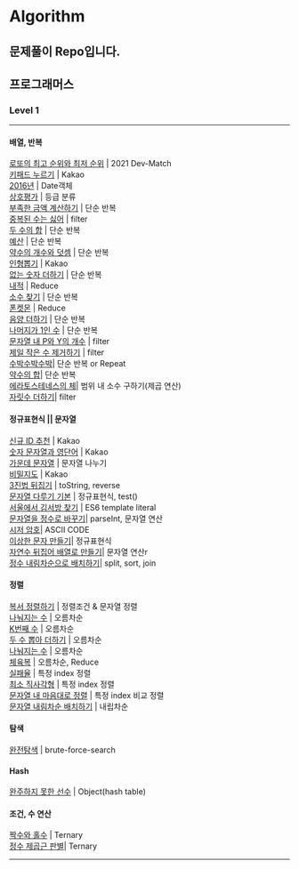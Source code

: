 # Algorithm

## 문제풀이 Repo입니다.

## 프로그래머스

### Level 1
---
#### 배열, 반복
[로또의 최고 순위와 최저 순위](/level1/lotto.js) | 2021 Dev-Match </br> 
[키패드 누르기](/level1/touchLeftOrRightPad.js) | Kakao </br> 
[2016년](/level1/2016.js) | Date객체 </br> 
[상호평가](/level1/mutualEvaluation.js) | 등급 분류</br>
[부족한 금액 계산하기](/level1/noCreditBalance.js) | 단순 반복 </br>
[중복된 수는 싫어](/level1/sameNumberDelete.js) | filter </br>
[두 수의 합](/level1/twoNumsSum.js) | 단순 반복</br> 
[예산](/level1/budget.js) | 단순 반복 </br>
[약수의 개수와 덧셈](/level1/divisorNumAndSum.js) | 단순 반복</br>
[인형뽑기](/level1/creinDoll.js) | Kakao </br>
[없는 숫자 더하기](/level1/doesNotHaveNum.js) | 단순 반복</br>
[내적](/level1/dotProduct.js) | Reduce</br>
[소수 찾기](/level1/primeNumberTest.js) | 단순 반복</br>
[폰켓몬](/level1/phoneKetMon.js) | Reduce</br>
[음양 더하기](/level1/plusOrMinus.js) | 단순 반복</br>
[나머지가 1인 수](https://github.com/dongwu-kim/Algorithm/blob/main/level1/%EB%82%98%EB%A8%B8%EC%A7%80%EA%B0%80%201%EC%9D%B8%20%EC%88%98.js) | 단순 반복</br>
[문자열 내 P와 Y의 개수](https://github.com/dongwu-kim/Algorithm/blob/main/level1/%EB%AC%B8%EC%9E%90%EC%97%B4%20%EB%82%B4%20P%EC%99%80%20Y%EC%9D%98%20%EA%B0%9C%EC%88%98.js) | filter</br>
[제일 작은 수 제거하기](https://github.com/dongwu-kim/Algorithm/blob/main/level1/%EC%A0%9C%EC%9D%BC%20%EC%9E%91%EC%9D%80%20%EC%88%98%20%EC%A0%9C%EA%B1%B0%ED%95%98%EA%B8%B0.js) | filter</br>
[수박수박수박](https://github.com/dongwu-kim/Algorithm/blob/main/level1/%EC%88%98%EB%B0%95%EC%88%98%EB%B0%95%EC%88%98%EB%B0%95%EC%88%98%EB%B0%95%EC%88%98%EB%B0%95%EC%88%98%3F.js)| 단순 반복 or Repeat</br>
[약수의 합](https://github.com/dongwu-kim/Algorithm/blob/main/level1/%EC%95%BD%EC%88%98%EC%9D%98%20%ED%95%A9.js)| 단순 반복</br>
[에라토스테네스의 체](https://github.com/dongwu-kim/Algorithm/blob/main/level1/%EC%97%90%EB%9D%BC%ED%86%A0%EC%8A%A4%ED%85%8C%EB%84%A4%EC%8A%A4%EC%9D%98%20%EC%B2%B4.js)| 범위 내 소수 구하기(제곱 연산)</br>
[자릿수 더하기](https://github.com/dongwu-kim/Algorithm/blob/main/level1/%EC%9E%90%EB%A6%BF%EC%88%98%20%EB%8D%94%ED%95%98%EA%B8%B0.js)| filter</br>

#### 정규표현식 || 문자열
[신규 ID 추천](/level1/newIdValid.js) | Kakao</br>
[숫자 문자열과 영단어](/level1/number_string.js) | Kakao</br>
[가운데 문자열](/level1/centerWord.js) | 문자열 나누기</br>
[비밀지도](/level1/secretMap.js) | Kakao</br>
[3진법 뒤집기](/level1/threeRadixReverse.js) | toString, reverse</br>
[문자열 다루기 기본](https://github.com/dongwu-kim/Algorithm/blob/main/level1/%EB%AC%B8%EC%9E%90%EC%97%B4%20%EB%8B%A4%EB%A3%A8%EA%B8%B0%20%EA%B8%B0%EB%B3%B8.js) | 정규표현식, test()</br>
[서울에서 김서방 찾기](https://github.com/dongwu-kim/Algorithm/blob/main/level1/%EC%84%9C%EC%9A%B8%EC%97%90%EC%84%9C%20%EA%B9%80%EC%84%9C%EB%B0%A9%20%EC%B0%BE%EA%B8%B0.js) | ES6 template literal</br>
[문자열을 정수로 바꾸기](https://github.com/dongwu-kim/Algorithm/blob/main/level1/%EB%AC%B8%EC%9E%90%EC%97%B4%EC%9D%84%20%EC%A0%95%EC%88%98%EB%A1%9C%20%EB%B0%94%EA%BE%B8%EA%B8%B0.js)| parseInt, 문자열 연산</br>
[시저 암호](https://github.com/dongwu-kim/Algorithm/blob/main/level1/%EC%8B%9C%EC%A0%80%20%EC%95%94%ED%98%B8.js)| ASCII CODE</br>
[이상한 문자 만들기](https://github.com/dongwu-kim/Algorithm/blob/main/level1/%EC%9D%B4%EC%83%81%ED%95%9C%20%EB%AC%B8%EC%9E%90%20%EB%A7%8C%EB%93%A4%EA%B8%B0.js)| 정규표현식</br>
[자연수 뒤집어 배열로 만들기](https://github.com/dongwu-kim/Algorithm/blob/main/level1/%EC%9E%90%EC%97%B0%EC%88%98%20%EB%92%A4%EC%A7%91%EC%96%B4%20%EB%B0%B0%EC%97%B4%EB%A1%9C%20%EB%A7%8C%EB%93%A4%EA%B8%B0.js)| 문자열 연산r</br>
[정수 내림차순으로 배치하기](https://github.com/dongwu-kim/Algorithm/blob/main/level1/%EC%A0%95%EC%88%98%20%EB%82%B4%EB%A6%BC%EC%B0%A8%EC%88%9C%EC%9C%BC%EB%A1%9C%20%EB%B0%B0%EC%B9%98%ED%95%98%EA%B8%B0.js)| split, sort, join</br>

#### 정렬
[복서 정렬하기](/level1/boxerSorting.js) | 정렬조건 & 문자열 정렬</br> 
[나눠지는 수](/level1/canDivide.js) | 오름차순</br> 
[K번째 수](/level1/kthNumber.js) | 오름차순</br>
[두 수 뽑아 더하기](/level1/sumOfTwoNumbers.js) | 오름차순</br>
[나눠지는 수](/level1/canDivide.js) | 오름차순</br>
[체육복](/level1/uniformShare.js) | 오름차순, Reduce</br>
[실패율](/level1/failPercentage.js) | 특정 index 정렬</br> 
[최소 직사각형](/level1/rectangle.js) | 특정 index 정렬</br>
[문자열 내 마음대로 정렬](https://github.com/dongwu-kim/Algorithm/blob/main/level1/%EB%AC%B8%EC%9E%90%EC%97%B4%20%EB%82%B4%20%EB%A7%88%EC%9D%8C%EB%8C%80%EB%A1%9C%20%EC%A0%95%EB%A0%AC%ED%95%98%EA%B8%B0.js) | 특정 index 비교 정렬</br>
[문자열 내림차순 배치하기](https://github.com/dongwu-kim/Algorithm/blob/main/level1/%EB%AC%B8%EC%9E%90%EC%97%B4%20%EB%82%B4%EB%A6%BC%EC%B0%A8%EC%88%9C%20%EB%B0%B0%EC%B9%98%ED%95%98%EA%B8%B0.js) | 내립차순</br>


#### 탐색
[완전탐색](/level1/bruteSearch.js) | brute-force-search </br>


#### Hash
[완주하지 못한 선수](/level1/hash_playerSearch.js) | Object(hash table)</br>


#### 조건, 수 연산
[짝수와 홀수](https://github.com/dongwu-kim/Algorithm/blob/main/level1/%EC%A7%9D%EC%88%98%EC%99%80%20%ED%99%80%EC%88%98.js) | Ternary</br>
[정수 제곱근 판별](https://github.com/dongwu-kim/Algorithm/blob/main/level1/%EC%A0%95%EC%88%98%20%EC%A0%9C%EA%B3%B1%EA%B7%BC%20%ED%8C%90%EB%B3%84.js)| Ternary</br>

---
